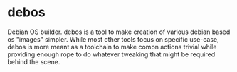 debos
=====

Debian OS builder. debos is a tool to make creation of various debian based os
"images" simpler. While most other tools focus on specific use-case, debos is
more meant as a toolchain to make comon actions trivial while providing enough
rope to do whatever tweaking that might be required behind the scene.
